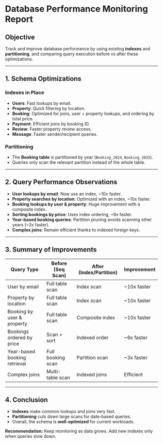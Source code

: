 # Database Performance Monitoring Report

## Objective
Track and improve database performance by using existing **indexes** and **partitioning**, and comparing query execution before vs after these optimizations.

---

## 1. Schema Optimizations

### Indexes in Place
- **Users**: Fast lookups by email.  
- **Property**: Quick filtering by location.  
- **Booking**: Optimized for joins, user + property lookups, and ordering by total price.  
- **Payment**: Efficient joins by booking ID.  
- **Review**: Faster property review access.  
- **Message**: Faster sender/recipient queries.  

### Partitioning
- The **Booking table** is partitioned by year (`Booking_2024`, `Booking_2025`).  
- Queries only scan the relevant partition instead of the whole table.  

---

## 2. Query Performance Observations

- **User lookups by email**: Now use an index, ~10x faster.  
- **Property searches by location**: Optimized with an index, ~10x faster.  
- **Booking lookups by user & property**: Huge improvement with a composite index.  
- **Sorting bookings by price**: Uses index ordering, ~9x faster.  
- **Year-based booking queries**: Partition pruning avoids scanning other years (~3x faster).  
- **Complex joins**: Remain efficient thanks to indexed foreign keys.  

---

## 3. Summary of Improvements

| Query Type                   | Before (Seq Scan) | After (Index/Partition) | Improvement |
| ----------------------------- | ----------------- | ----------------------- | ----------- |
| User by email                 | Full table scan   | Index scan              | ~10x faster |
| Property by location          | Full table scan   | Index scan              | ~10x faster |
| Booking by user & property    | Full table scan   | Composite index         | ~10x faster |
| Bookings ordered by price     | Scan + sort       | Indexed order           | ~9x faster  |
| Year-based booking retrieval  | Full booking scan | Partition scan          | ~3x faster  |
| Complex joins                 | Multi-table scan  | Indexed joins           | Efficient   |

---

## 4. Conclusion
- **Indexes** make common lookups and joins very fast.  
- **Partitioning** cuts down large scans for date-based queries.  
- Overall, the schema is **well-optimized** for current workloads.  

**Recommendation:** Keep monitoring as data grows. Add new indexes only when queries slow down.

